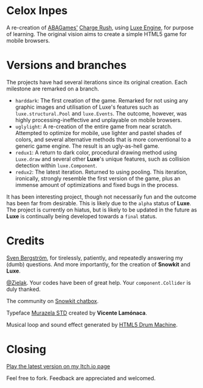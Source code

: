# Celox Inpes
A re-creation of [ABAGames'](http://www.asahi-net.or.jp/~cs8k-cyu/) [Charge Rush](http://abagames.sakura.ne.jp/html5/cr/), using [Luxe Engine](http://luxeengine.com/), for purpose of learning. The original vision aims to create a simple HTML5 game for mobile browsers.

# Versions and branches

The projects have had several iterations since its original creation. Each milestone are remarked on a branch.

* ```harddark```: The first creation of the game. Remarked for not using any graphic images and utilisation of Luxe's features such as ```luxe.structural.Pool``` and ```luxe.Events```. The outcome, however, was highly processing-ineffective and unplayable on mobile browsers.
* ```uglylight```: A re-creation of the entire game from near scratch. Attempted to optimize for mobile, use lighter and pastel shades of colors, and several alternative methods that is more conventional to a generic game engine. The result is an ugly-as-hell game.
* ```redux1```: A return to dark color, procedural drawing method using ```Luxe.draw``` and several other **Luxe**'s unique features, such as collision detection within ```luxe.Component```.
* ```redux2```: The latest iteration. Returned to using pooling. This iteration, ironically, strongly resemble the first version of the game, plus an immense amount of optimizations and fixed bugs in the process.

It has been interesting project, though not necessarily fun and the outcome has been far from desirable. This is likely due to the ```alpha``` status of **Luxe**. The project is currently on hiatus, but is likely to be updated in the future as **Luxe** is continually being developed towards a ```final``` status.

# Credits

[Sven Bergström](https://github.com/underscorediscovery), for tirelessly, patiently, and repeatedly answering my (dumb) questions. And more importantly, for the creation of **Snowkit** and **Luxe**.

[@Zielak](https://github.com/Zielak). Your codes have been of great help. Your ```component.Collider``` is duly thanked.

The community on [Snowkit chatbox](https://gitter.im/snowkit/public).

Typeface [Murazela STD](http://tipotype.com/muzarela-std/) created by **Vicente Lamónaca**.

Musical loop and sound effect generated by [HTML5 Drum Machine](http://html5drummachine.com/).

# Closing

[Play the latest version on my Itch.io page](http://junongx.itch.io/celoxinpes)

Feel free to fork. Feedback are appreciated and welcomed.